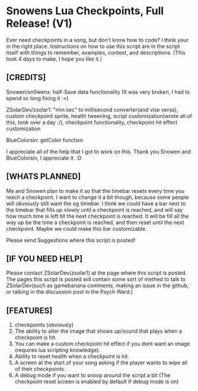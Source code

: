 # Snowens Lua Checkpoints, Full Release! (V1)
Ever need checkpoints in a song, but don't know how to code? I think your in the right place.
Instructions on how to use this script are in the script itself with things to remember, examples,
context, and descriptions. (This took 4 days to make, I hope you like it.)
## [CREDITS]
Snowen/sn0wenx: half-Save data functionality (It was very broken, I had to spend so long fixing it :<)

ZSolarDev/zsolar1: "min:sec" to millisecond converter(and vise versa), custom checkpoint sprite,
health tweening, script customization(wrote all of this, took over a day :/), checkpoint functionality,
checkpoint hit effect customization

BlueColorsin: getColor function

I appreciate all of the help that I got to work on this. Thank you Snowen and BlueColorsin, I appreciate it. :D
## [WHATS PLANNED]
Me and Snowen plan to make it so that the timebar resets every time you reach a checkpoint. I want to change it a bit though, because some
people will obvoiusly still want the og timebar. I think we could have a bar next to the timebar that fills up slowly until a checkpoint is reached, and
will say how much time is left till the next checkpoint is reached. It will be fill all the way up be the time a checkpoint is reached, and then reset
until the next checkpoint. Maybe we could make this bar customizable.

Please send Suggestions where this script is posted!
## [IF YOU NEED HELP]
Please contact ZSolarDev(zsolar1) at the page where this script is posted. The pages this script is posted will contain some sort of methed
to talk to ZSolarDev(such as gamebanana comments, making an issue in the github, or talking in the discussion post in the Psych Ward.)
## [FEATURES]
1. checkpoints (obviously)
2. The ability to alter the image that shows up/sound that plays when a checkpoint is hit.
3. You can make a custom checkpoint hit effect if you dont want an image (requires lua scripting knowledge).
4. Ability to reset health when a checkpoint is hit.
5. A screen at the start of your song asking if the player wants to wipe all of their checkpoints.
6. A debug mode if you want to snoop around the script a bit (The checkpoint reset screen is enabled by default if debug mode is on)
